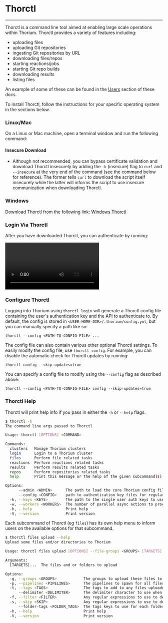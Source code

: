 # Thorctl
---
Thorctl is a command line tool aimed at enabling large scale operations within Thorium. Thorctl provides a variety
of features including:

- uploading files
- uploading Git repositories
- ingesting Git repositories by URL
- downloading files/repos
- starting reactions/jobs
- starting Git repo builds
- downloading results
- listing files

An example of some of these can be found in the [Users](./../users/users.md)
section of these docs.

To install Thorctl, follow the instructions for your specific operating system in the sections below.

### Linux/Mac

On a Linux or Mac machine, open a terminal window and run the following command:

<script>
  let base = window.location.origin;
  document.write("<pre>");
  document.write("<code class=\"language-bash  hljs\">");
  document.write("curl " + base + "/api/binaries/install-thorctl.sh | bash -s -- " + base);
  document.write("</code>");
  document.write("</pre>");
</script>

  #### Insecure Download

  - Although not recommended, you can bypass certificate validation and download Thorctl insecurely
    by adding the `-k` (insecure) flag to `curl` and `--insecure` at the very end of the command
    (see the command below for reference). The former tells `curl` to download the script itself
    insecurely while the latter will informs the script to use insecure communication when downloading
    Thorctl.

<script>
  document.write("<pre>");
  document.write("<code class=\"language-bash  hljs\">");
  document.write("curl -k " + base + "/api/binaries/install-thorctl.sh | bash -s -- " + base + " --insecure");
  document.write("</code>");
  document.write("</pre>");
</script>

### Windows

Download Thorctl from the following link: [Windows Thorctl](../../../binaries/windows/x86-64/thorctl.exe)


### Login Via Thorctl

After you have downloaded Thorctl, you can authenticate by running:

<script>
  document.write("<pre>");
  document.write("<code class=\"language-bash  hljs\">");
  document.write("thorctl login " + base);
  document.write("</code>");
  document.write("</pre>");
</script>

<video autoplay loop controls>
  <source src="../static_resources/thorctl-login.mp4", type="video/mp4">
</video>

### Configure Thorctl

Logging into Thorium using `thorctl login` will generate a Thorctl config file containing the
user's authentication key and the API to authenticate to. By default, the config is stored
in `<USER-HOME-DIR>/.thorium/config.yml`, but you can manually specify a path like so:

```
thorctl --config <PATH-TO-CONFIG-FILE> ...
```

The config file can also contain various other optional Thorctl settings. To easily modify the config
file, use `thorctl config`. For example, you can disable the automatic check for Thorctl updates
by running:

```
thorctl config --skip-updates=true
```

You can specify a config file to modify using the `--config` flag as described above:

```
thorctl --config <PATH-TO-CONFIG-FILE> config --skip-updates=true
```

### Thorctl Help

Thorctl will print help info if you pass in either the `-h` or `--help` flags.

```bash
$ thorctl -h
The command line args passed to Thorctl

Usage: thorctl [OPTIONS] <COMMAND>

Commands:
  clusters   Manage Thorium clusters
  login      Login to a Thorium cluster
  files      Perform file related tasks
  reactions  Perform reactions related tasks
  results    Perform results related tasks
  repos      Perform repositories related tasks
  help       Print this message or the help of the given subcommand(s)

Options:
      --admin <ADMIN>      The path to load the core Thorium config file from for admin actions [default: ~/.thorium/thorium.yml]
      --config <CONFIG>    path to authentication key files for regular actions [default: ~/.thorium/config.yml]
  -k, --keys <KEYS>        The path to the single user auth keys to use in place of the Thorctl config
  -w, --workers <WORKERS>  The number of parallel async actions to process at once [default: 10]
  -h, --help               Print help
  -V, --version            Print version
```

Each subcommand of Thorctl (eg `files`) has its own help menu to inform users on the available options for that
subcommand.

```bash
$ thorctl files upload --help
Upload some files and/or directories to Thorium

Usage: thorctl files upload [OPTIONS] --file-groups <GROUPS> [TARGETS]...

Arguments:
  [TARGETS]...  The files and or folders to upload

Options:
  -g, --groups <GROUPS>            The groups to upload these files to
  -p, --pipelines <PIPELINES>      The pipelines to spawn for all files that are uploaded
  -t, --tags <TAGS>                The tags to add to any files uploaded where key/value is separated by a delimiter
      --delimiter <DELIMITER>      The delimiter character to use when splitting tags into key/values [default: =]
  -f, --filter <FILTER>            Any regular expressions to use to determine which files to upload
  -s, --skip <SKIP>                Any regular expressions to use to determine which files to skip
      --folder-tags <FOLDER_TAGS>  The tags keys to use for each folder name starting at the root of the specified targets
  -h, --help                       Print help
  -V, --version                    Print version
  ```

